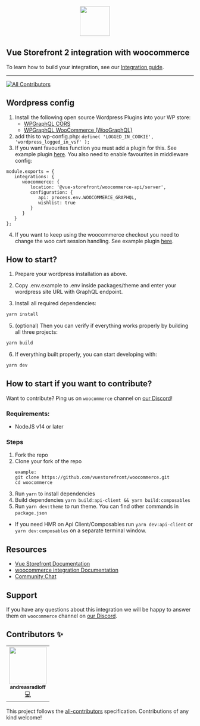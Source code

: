 <div align="center">
<img src="https://blog.vuestorefront.io/wp-content/uploads/2020/01/1QU9F6hQlFyHsJIbsdmt6FA.png" height="80px"/>  
</div>

## Vue Storefront 2 integration with woocommerce

To learn how to build your integration, see our [Integration guide](https://docs.vuestorefront.io/v2/integrate/integration-guide.html).

------

<!-- ALL-CONTRIBUTORS-BADGE:START - Do not remove or modify this section -->
[![All Contributors](https://img.shields.io/badge/all_contributors-1-orange.svg?style=flat-square)](#contributors-)
<!-- ALL-CONTRIBUTORS-BADGE:END -->

## Wordpress config
1. Install the following open source Wordpress Plugins into your WP store:
   - [WPGraphQL CORS](https://github.com/funkhaus/wp-graphql-cors)
   - [WPGraphQL WooCommerce (WooGraphQL)](https://github.com/wp-graphql/wp-graphql-woocommerce)
2. add this to wp-config.php: `define( 'LOGGED_IN_COOKIE', 'wordpress_logged_in_vsf' );`
3. If you want favourites function you must add a plugin for this. See example plugin [here](https://github.com/Oxyssweden/vsf-woocommerce-plugin-examples/tree/main). You also need to enable favourites in middleware config:
```
module.exports = {
   integrations: {
      woocommerce: {
         location: '@vue-storefront/woocommerce-api/server',
         configuration: {
            api: process.env.WOOCOMMERCE_GRAPHQL,
            wishlist: true
         }
      }
   }
};
```
4. If you want to keep using the woocommerce checkout you need to change the woo cart session handling. See example plugin [here](https://github.com/Oxyssweden/vsf-woocommerce-plugin-examples/tree/main).

## How to start?

1. Prepare your wordpress installation as above.

2. Copy .env.example to .env inside packages/theme and enter your wordpress site URL with GraphQL endpoint.

3. Install all required dependencies:

```sh
yarn install
```

5. (optional) Then you can verify if everything works properly by building all three projects:

```sh
yarn build
```

6. If everything built properly, you can start developing with:

```sh
yarn dev
```

## How to start if you want to contribute?

Want to contribute? Ping us on `woocommerce` channel on [our Discord](https://discord.vuestorefront.io)!

### Requirements:
- NodeJS v14 or later

### Steps
1. Fork the repo
2. Clone your fork of the repo
    ```
    example:
    git clone https://github.com/vuestorefront/woocommerce.git
    cd woocommerce
    ```
3. Run `yarn` to install dependencies
4. Build dependencies `yarn build:api-client && yarn build:composables`
5. Run `yarn dev:theme` to run theme. You can find other commands in `package.json`

- If you need HMR on Api Client/Composables run `yarn dev:api-client` or `yarn dev:composables` on a separate terminal window.

## Resources

- [Vue Storefront Documentation](https://docs.vuestorefront.io/v2/)
- [woocommerce integration Documentation](https://docs.vuestorefront.io/woocommerce)
- [Community Chat](https://discord.vuestorefront.io)

## Support

If you have any questions about this integration we will be happy to answer them on `woocommerce` channel on [our Discord](discord.vuestorefront.io).

## Contributors ✨

<!-- ALL-CONTRIBUTORS-LIST:START - Do not remove or modify this section -->
<!-- prettier-ignore-start -->
<!-- markdownlint-disable -->
<table>
  <tr>
    <td align="center"><a href="https://github.com/andreasradloff"><img src="https://avatars.githubusercontent.com/u/1256982?v=4?s=100" width="100px;" alt=""/><br /><sub><b>andreasradloff</b></sub></a><br /><a href="https://github.com/vuestorefront/woocommerce/commits?author=andreasradloff" title="Code">💻</a></td>
  </tr>
</table>

<!-- markdownlint-restore -->
<!-- prettier-ignore-end -->

<!-- ALL-CONTRIBUTORS-LIST:END -->

This project follows the [all-contributors](https://github.com/all-contributors/all-contributors) specification. Contributions of any kind welcome!
